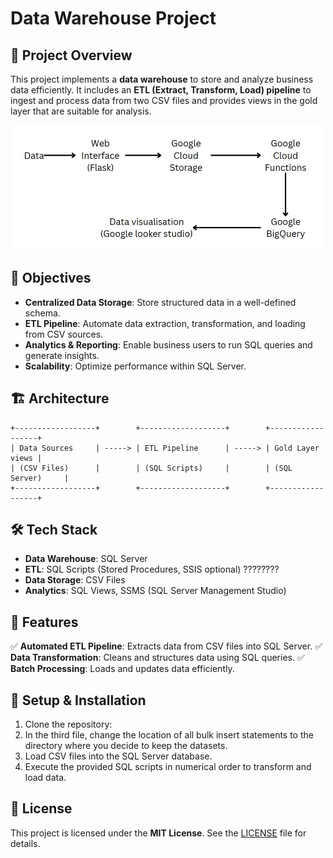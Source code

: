 # Data Warehouse Project

## 📌 Project Overview
This project implements a **data warehouse** to store and analyze business data efficiently. It includes an **ETL (Extract, Transform, Load) pipeline** to ingest and process data from two CSV files and provides views in the gold layer that are suitable for analysis.

<img src="https://github.com/Joshua-K1234/sales-end-to-end-project/blob/main/images/cloud%20project%20components.JPG" alt="Components diagram" width="(200/9)16" height="200"/>


## 🎯 Objectives
- **Centralized Data Storage**: Store structured data in a well-defined schema.
- **ETL Pipeline**: Automate data extraction, transformation, and loading from CSV sources.
- **Analytics & Reporting**: Enable business users to run SQL queries and generate insights.
- **Scalability**: Optimize performance within SQL Server.

## 🏗️ Architecture
```
+------------------+        +-------------------+        +------------------+
| Data Sources     | -----> | ETL Pipeline      | -----> | Gold Layer views |
| (CSV Files)      |        | (SQL Scripts)     |        | (SQL Server)     |
+------------------+        +-------------------+        +------------------+
```

## 🛠️ Tech Stack
- **Data Warehouse**: SQL Server
- **ETL**: SQL Scripts (Stored Procedures, SSIS optional) ????????
- **Data Storage**: CSV Files
- **Analytics**: SQL Views, SSMS (SQL Server Management Studio)

## 🚀 Features
✅ **Automated ETL Pipeline**: Extracts data from CSV files into SQL Server.
✅ **Data Transformation**: Cleans and structures data using SQL queries.
✅ **Batch Processing**: Loads and updates data efficiently.


## 🏁 Setup & Installation
1. Clone the repository:
2. In the third file, change the location of all bulk insert statements to the directory where you decide to keep the datasets.
4. Load CSV files into the SQL Server database.
5. Execute the provided SQL scripts in numerical order to transform and load data.


## 📜 License
This project is licensed under the **MIT License**. See the [LICENSE](LICENSE) file for details.
